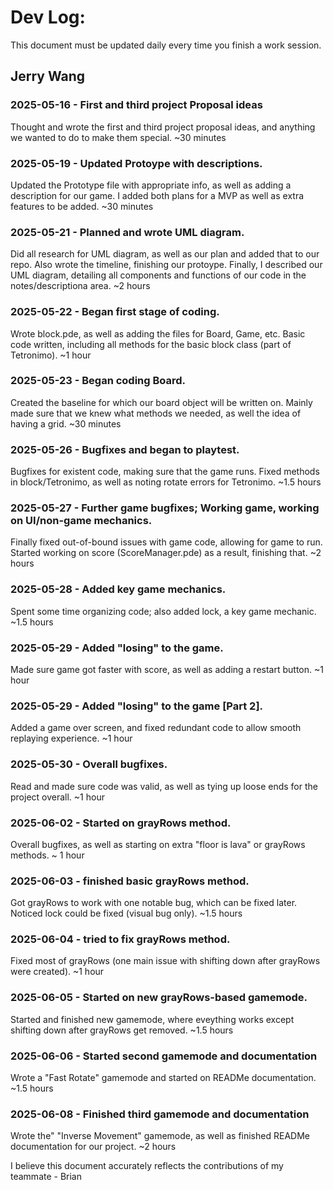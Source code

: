 # Dev Log:

This document must be updated daily every time you finish a work session.

## Jerry Wang

### 2025-05-16 - First and third project Proposal ideas
Thought and wrote the first and third project proposal ideas, and anything we wanted to do to make them special. ~30 minutes

### 2025-05-19 - Updated Protoype with descriptions.
Updated the Prototype file with appropriate info, as well as adding a description for our game. I added both plans for a MVP as well as extra features to be added. ~30 minutes

### 2025-05-21 - Planned and wrote UML diagram.
Did all research for UML diagram, as well as our plan and added that to our repo. Also wrote the timeline, finishing our protoype. Finally, I described our UML diagram, detailing all components and functions of our code in the notes/descriptiona area. ~2 hours

### 2025-05-22 - Began first stage of coding.
Wrote block.pde, as well as adding the files for Board, Game, etc. Basic code written, including all methods for the basic block class (part of Tetronimo). ~1 hour

### 2025-05-23 - Began coding Board.
Created the baseline for which our board object will be written on. Mainly made sure that we knew what methods we needed, as well the idea of having a grid. ~30 minutes

### 2025-05-26 - Bugfixes and began to playtest.
Bugfixes for existent code, making sure that the game runs. Fixed methods in block/Tetronimo, as well as noting rotate errors for Tetronimo. ~1.5 hours

### 2025-05-27 -  Further game bugfixes; Working game, working on UI/non-game mechanics.
Finally fixed out-of-bound issues with game code, allowing for game to run. Started working on score (ScoreManager.pde) as a result, finishing that. ~2 hours

### 2025-05-28 -  Added key game mechanics.
Spent some time organizing code; also added lock, a key game mechanic. ~1.5 hours

### 2025-05-29 -  Added "losing" to the game.
Made sure game got faster with score, as well as adding a restart button. ~1 hour

### 2025-05-29 -  Added "losing" to the game [Part 2].
Added a game over screen, and fixed redundant code to allow smooth replaying experience. ~1 hour

### 2025-05-30 -  Overall bugfixes.
Read and made sure code was valid, as well as tying up loose ends for the project overall. ~1 hour

### 2025-06-02 -  Started on grayRows method.
Overall bugfixes, as well as starting on extra "floor is lava" or grayRows methods. ~ 1 hour

### 2025-06-03 -  finished basic grayRows method.
Got grayRows to work with one notable bug, which can be fixed later. Noticed lock could be fixed (visual bug only). ~1.5 hours

### 2025-06-04 -  tried to fix grayRows method.
Fixed most of grayRows (one main issue with shifting down after grayRows were created). ~1 hour

### 2025-06-05 -  Started on new grayRows-based gamemode.
Started and finished new gamemode, where eveything works except shifting down after grayRows get removed. ~1.5 hours

### 2025-06-06 -  Started second gamemode and documentation
Wrote a "Fast Rotate" gamemode and started on READMe documentation. ~1.5 hours

### 2025-06-08 -  Finished third gamemode and documentation
Wrote the" "Inverse Movement" gamemode, as well as finished READMe documentation for our project. ~2 hours

I believe this document accurately reflects the contributions of my teammate - Brian